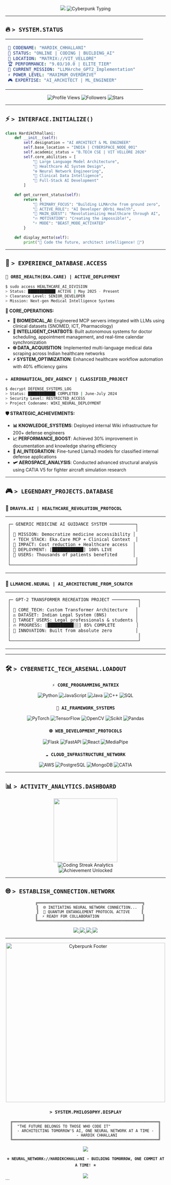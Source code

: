 
<div align="center">

<img src="https://capsule-render.vercel.app/api?type=waving&color=gradient&customColorList=0,2,2,5,30&height=120&section=header&text=HARDIK%20CHHALLANI&fontSize=35&fontColor=00FF41&animation=twinkling&fontAlignY=65"/>

<img src="https://readme-typing-svg.herokuapp.com?font=Orbitron&size=28&duration=3000&pause=1000&color=00FF41&center=true&vCenter=true&width=700&lines=🧠+NEURAL+NETWORK+ARCHITECT;⚡+BUILDING+LLMS+FROM+SCRATCH;🏥+AI+SPECIALIST;🌐+OPEN+SOURCE+CONTRIBUTOR;💀+SOFTWARE+DEVELOPER;🚀+AI+ENTHUSIAST" alt="Cyberpunk Typing"/>


</div>

---

## 🔥 `> SYSTEM.STATUS`

<table align="center">
<tr>
<td>

```yaml
🎯 CODENAME: "HARDIK_CHHALLANI"
🌟 STATUS: "ONLINE | CODING | BUILDING_AI"
📍 LOCATION: "MATRIX://VIT_VELLORE"
🏆 PERFORMANCE: "9.03/10.0 | ELITE_TIER"
🚀 CURRENT_MISSION: "LLMArche_GPT2_Implementation"
⚡ POWER_LEVEL: "MAXIMUM_OVERDRIVE"
🎮 EXPERTISE: "AI_ARCHITECT | ML_ENGINEER"
```

</td>
<td>


</td>
</tr>
</table>

<div align="center">

![Profile Views](https://komarev.com/ghpvc/?username=hardikchhallani&label=PROFILE%20VISITS&color=brightgreen&style=for-the-badge)
![Followers](https://img.shields.io/github/followers/hardikchhallani?label=FOLLOWERS&style=for-the-badge&color=ff6b6b)
![Stars](https://img.shields.io/github/stars/hardikchhallani?label=TOTAL%20STARS&style=for-the-badge&color=feca57)

</div>

---

## ⚡ `> INTERFACE.INITIALIZE()`


```python
class HardikChhallani:
    def __init__(self):
        self.designation = "AI ARCHITECT & ML ENGINEER"
        self.base_location = "INDIA | CYBERSPACE_NODE_001"
        self.academic_status = "B.TECH CSE | VIT VELLORE 2026"
        self.core_abilities = [
            "🧠 Large Language Model Architecture",
            "🏥 Healthcare AI System Design", 
            "⚙️ Neural Network Engineering",
            "🔬 Clinical Data Intelligence",
            "🚀 Full-Stack AI Development"
        ]
        
    def get_current_status(self):
        return {
            "🎯 PRIMARY_FOCUS": "Building LLMArche from ground zero",
            "💼 ACTIVE_ROLE": "AI Developer @Orbi Health",
            "🚀 MAIN_QUEST": "Revolutionizing Healthcare through AI",
            "🔥 MOTIVATION": "Creating the impossible!",
            "⚡ MODE": "BEAST_MODE_ACTIVATED"
        }
        
    def display_motto(self):
        print("🌟 Code the future, architect intelligence! 🌟")
```

---

## 🌟 `> EXPERIENCE_DATABASE.ACCESS`

### `🏥 ORBI_HEALTH(EKA.CARE) | ACTIVE_DEPLOYMENT`

```bash
$ sudo access HEALTHCARE_AI_DIVISION
> Status: ████████████ ACTIVE | May 2025 - Present
> Clearance Level: SENIOR_DEVELOPER
> Mission: Next-gen Medical Intelligence Systems
```

**🎯 CORE_OPERATIONS:**
- **🧬 BIOMEDICAL_AI**: Engineered MCP servers integrated with LLMs using clinical datasets (SNOMED, ICT, Pharmacology)
- **🤖 INTELLIGENT_CHATBOTS**: Built autonomous systems for doctor scheduling, appointment management, and real-time calendar synchronization
- **🌐 DATA_ACQUISITION**: Implemented multi-language medical data scraping across Indian healthcare networks
- **⚡ SYSTEM_OPTIMIZATION**: Enhanced healthcare workflow automation with 40% efficiency gains

### `✈️ AERONAUTICAL_DEV_AGENCY | CLASSIFIED_PROJECT`

```bash
$ decrypt DEFENSE_SYSTEMS_LOG
> Status: ████████████ COMPLETED | June-July 2024  
> Security Level: RESTRICTED_ACCESS
> Project Codename: WIKI_NEURAL_DEPLOYMENT
```

**🛡️ STRATEGIC_ACHIEVEMENTS:**
- **📊 KNOWLEDGE_SYSTEMS**: Deployed internal Wiki infrastructure for 200+ defense engineers
- **📈 PERFORMANCE_BOOST**: Achieved 30% improvement in documentation and knowledge sharing efficiency
- **🦾 AI_INTEGRATION**: Fine-tuned Llama3 models for classified internal defense applications
- **🛩️ AEROSPACE_ANALYSIS**: Conducted advanced structural analysis using CATIA V5 for fighter aircraft simulation research

---

## 🎮 `> LEGENDARY_PROJECTS.DATABASE`

<div align="center">
</div>

### 🏥 `DRAVYA.AI | HEALTHCARE_REVOLUTION_PROTOCOL`

<table>
<tr>
<td width="60%">

```
┌─ GENERIC MEDICINE AI GUIDANCE SYSTEM ──────────┐
│                                                │
│ 🎯 MISSION: Democratize medicine accessibility │
│ ⚡ TECH_STACK: Eka.Care MCP + Clinical Context  │
│ 🚀 IMPACT: Cost reduction + Healthcare access  │
│ 💊 DEPLOYMENT: [████████████] 100% LIVE        │
│ 🌟 USERS: Thousands of patients benefited      │
│                                                │
└────────────────────────────────────────────────┘
```

</td>

</tr>
</table>

### 🤖 `LLMARCHE.NEURAL | AI_ARCHITECTURE_FROM_SCRATCH`

<table>
<tr>

<td width="60%">

```
┌─ GPT-2 TRANSFORMER RECREATION PROJECT ──────────┐
│                                                 │
│ 🧠 CORE_TECH: Custom Transformer Architecture   │
│ ⚖️ DATASET: Indian Legal System (BNS)           │
│ 🎯 TARGET_USERS: Legal professionals & students │
│ 🔥 PROGRESS: [██████████░░] 85% COMPLETE        │
│ 🌟 INNOVATION: Built from absolute zero         │
│                                                 │
└─────────────────────────────────────────────────┘
```

</td>
</tr>
</table>

---

## 🛠️ `> CYBERNETIC_TECH_ARSENAL.LOADOUT`

<div align="center">

### `⚡ CORE_PROGRAMMING_MATRIX`
![Python](https://img.shields.io/badge/PYTHON-000000?style=for-the-badge&logo=python&logoColor=00FF41&labelColor=000000)
![JavaScript](https://img.shields.io/badge/JAVASCRIPT-000000?style=for-the-badge&logo=javascript&logoColor=00FF41&labelColor=000000)
![Java](https://img.shields.io/badge/JAVA-000000?style=for-the-badge&logo=openjdk&logoColor=00FF41&labelColor=000000)
![C++](https://img.shields.io/badge/C++-000000?style=for-the-badge&logo=cplusplus&logoColor=00FF41&labelColor=000000)
![SQL](https://img.shields.io/badge/SQL-000000?style=for-the-badge&logo=postgresql&logoColor=00FF41&labelColor=000000)

### `🧠 AI_FRAMEWORK_SYSTEMS`
![PyTorch](https://img.shields.io/badge/PYTORCH-000000?style=for-the-badge&logo=pytorch&logoColor=FF0080&labelColor=000000)
![TensorFlow](https://img.shields.io/badge/TENSORFLOW-000000?style=for-the-badge&logo=tensorflow&logoColor=FF6600&labelColor=000000)
![OpenCV](https://img.shields.io/badge/OPENCV-000000?style=for-the-badge&logo=opencv&logoColor=00BFFF&labelColor=000000)
![Scikit](https://img.shields.io/badge/SCIKIT_LEARN-000000?style=for-the-badge&logo=scikit-learn&logoColor=F7931E&labelColor=000000)
![Pandas](https://img.shields.io/badge/PANDAS-000000?style=for-the-badge&logo=pandas&logoColor=150458&labelColor=000000)

### `🌐 WEB_DEVELOPMENT_PROTOCOLS`
![Flask](https://img.shields.io/badge/FLASK-000000?style=for-the-badge&logo=flask&logoColor=00FF41&labelColor=000000)
![FastAPI](https://img.shields.io/badge/FASTAPI-000000?style=for-the-badge&logo=fastapi&logoColor=00FFFF&labelColor=000000)
![React](https://img.shields.io/badge/REACT-000000?style=for-the-badge&logo=react&logoColor=61DAFB&labelColor=000000)
![MediaPipe](https://img.shields.io/badge/MEDIAPIPE-000000?style=for-the-badge&logo=google&logoColor=4285F4&labelColor=000000)

### `☁️ CLOUD_INFRASTRUCTURE_NETWORK`
![AWS](https://img.shields.io/badge/AWS-000000?style=for-the-badge&logo=amazon-aws&logoColor=FF9900&labelColor=000000)
![PostgreSQL](https://img.shields.io/badge/POSTGRESQL-000000?style=for-the-badge&logo=postgresql&logoColor=336791&labelColor=000000)
![MongoDB](https://img.shields.io/badge/MONGODB-000000?style=for-the-badge&logo=mongodb&logoColor=47A248&labelColor=000000)
![CATIA](https://img.shields.io/badge/CATIA_V5-000000?style=for-the-badge&logo=dassaultsystemes&logoColor=005386&labelColor=000000)

</div>

---

## 📊 `> ACTIVITY_ANALYTICS.DASHBOARD`

<div align="center">

<img height="200" src="https://github-readme-stats.vercel.app/api/top-langs/?username=HardikChhallani&layout=compact&theme=chartreuse-dark&bg_color=000000&title_color=00FF41&text_color=00FF41&border_color=00FF41&custom_title=⚡%20CODE%20DISTRIBUTION%20MATRIX&width=400"/>

</div>

<div align="center">

<img src="https://github-readme-streak-stats.herokuapp.com/?user=HardikChhallani&theme=neon-dark&background=000000&border=00FF41&stroke=00FF41&ring=FF0080&fire=FF6600&currStreakNum=00FF41&sideNums=00FF41&currStreakLabel=00FF41&sideLabels=00FF41&dates=00FF41" alt="Coding Streak Analytics"/>

</div>

<div align="center">


<img src="https://github-profile-trophy.vercel.app/?username=HardikChhallani&theme=matrix&no-frame=true&no-bg=true&margin-w=4&row=1&column=7" alt="Achievement Unlocked"/>

</div>

---

## 🌐 `> ESTABLISH_CONNECTION.NETWORK`

<div align="center" width="40%>
<img src="./assets/cyberpunk-footer.gif" width="500" alt="Cyberpunk Footer">

```
    ╔══════════════════════════════════════════════╗
    ║  🌐 INITIATING NEURAL NETWORK CONNECTION...  ║
    ║  📡 QUANTUM ENTANGLEMENT PROTOCOL ACTIVE     ║
    ║  ⚡ READY FOR COLLABORATION                   ║
    ╚══════════════════════════════════════════════╝
```

<a href="https://linkedin.com/in/hardik-chhallani">
<img src="https://img.shields.io/badge/LINKEDIN-000000?style=for-the-badge&logo=linkedin&logoColor=0077B5&labelColor=000000"/>
</a>
<a href="https://twitter.com/hardikjain8071">
<img src="https://img.shields.io/badge/TWITTER_FEED-000000?style=for-the-badge&logo=twitter&logoColor=1DA1F2&labelColor=000000"/>
</a>
<a href="https://kaggle.com/hardik3599">
<img src="https://img.shields.io/badge/KAGGLE_LAB-000000?style=for-the-badge&logo=kaggle&logoColor=20BEFF&labelColor=000000"/>
</a>
<a href="mailto:hardikchhallani04@gmail.com">
<img src="https://img.shields.io/badge/MAIL-000000?style=for-the-badge&logo=gmail&logoColor=D14836&labelColor=000000"/>
</a>

</div>

---

<div align="center">

<img src="./assets/cyberpunk-footer.gif" width="500" alt="Cyberpunk Footer">

### `> SYSTEM.PHILOSOPHY.DISPLAY`

```
╔════════════════════════════════════════════════════════════════╗
║  "THE FUTURE BELONGS TO THOSE WHO CODE IT"                     ║
║  - ARCHITECTING TOMORROW'S AI, ONE NEURAL NETWORK AT A TIME -  ║
║                            - HARDIK CHHALLANI                  ║
╚════════════════════════════════════════════════════════════════╝
```

<img src="https://quotes-github-readme.vercel.app/api?type=horizontal&theme=dark&quote=Innovation%20distinguishes%20between%20a%20leader%20and%20a%20follower&author=Steve%20Jobs&border=true&bg_color=000000&title_color=00FF41&text_color=00FF41"/>

**`⭐ NEURAL_NETWORK://HARDIKCHHALLANI - BUILDING TOMORROW, ONE COMMIT AT A TIME! ⭐`**

<img src="https://capsule-render.vercel.app/api?type=waving&color=gradient&customColorList=0,2,2,5,30&height=120&section=footer&text=KEEP%20CODING&fontSize=20&fontColor=00FF41&animation=twinkling"/>

</div>
```

